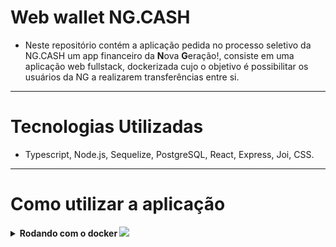 # Web wallet NG.CASH

- Neste repositório contém a aplicação pedida no processo seletivo da NG.CASH um app financeiro da **N**ova **G**eração!, consiste em uma aplicação web fullstack, dockerizada cujo o objetivo é possibilitar os usuários da NG a realizarem transferências entre si.

---

# Tecnologias Utilizadas

- Typescript, Node.js, Sequelize, PostgreSQL, React, Express, Joi, CSS.

---

# Como utilizar a aplicação

<details>
  <summary>
    <strong>
      Rodando com o docker 
      <img src="https://cdn.jsdelivr.net/gh/devicons/devicon/icons/docker/docker-original.svg" />
    </strong>
  </summary><br>

  - Teste

</details>
